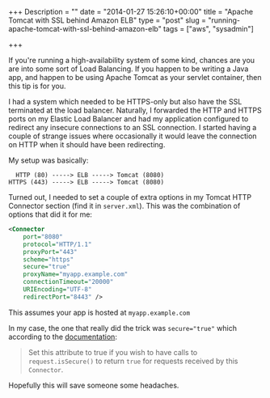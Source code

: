 +++
Description = ""
date = "2014-01-27 15:26:10+00:00"
title = "Apache Tomcat with SSL behind Amazon ELB"
type = "post"
slug = "running-apache-tomcat-with-ssl-behind-amazon-elb"
tags = ["aws", "sysadmin"]

+++

If you're running a high-availability system of some kind, chances are you are into some sort of Load Balancing. If you happen to be writing a Java app, and happen to be using Apache Tomcat as your servlet container, then this tip is for you.

<!--more-->

I had a system which needed to be HTTPS-only but also have the SSL terminated at the load balancer. Naturally, I forwarded the HTTP and HTTPS ports on my Elastic Load Balancer and had my application configured to redirect any insecure connections to an SSL connection. I started having a couple of strange issues where occasionally it would leave the connection on HTTP when it should have been redirecting.

My setup was basically:

```text
  HTTP (80) -----> ELB -----> Tomcat (8080)
HTTPS (443) -----> ELB -----> Tomcat (8080)
```

Turned out, I needed to set a couple of extra options in my Tomcat HTTP Connector section (find it in `server.xml`). This was the combination of options that did it for me:

```xml
<Connector
    port="8080"
    protocol="HTTP/1.1"
    proxyPort="443"
    scheme="https"
    secure="true"
    proxyName="myapp.example.com"
    connectionTimeout="20000"
    URIEncoding="UTF-8"
    redirectPort="8443" />
```

This assumes your app is hosted at `myapp.example.com`

In my case, the one that really did the trick was `secure="true"` which according to the [documentation](http://tomcat.apache.org/tomcat-7.0-doc/config/http.html):

>Set this attribute to true if you wish to have calls to `request.isSecure()` to return `true` for requests received by this `Connector`.

Hopefully this will save someone some headaches.
